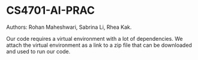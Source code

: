 # CS4701-AI-PRAC
Authors: Rohan Maheshwari, Sabrina Li, Rhea Kak.

Our code requires a virtual environment with a lot of dependencies. We attach the virtual environment as a link to a zip file that can be downloaded and used to run our code.
